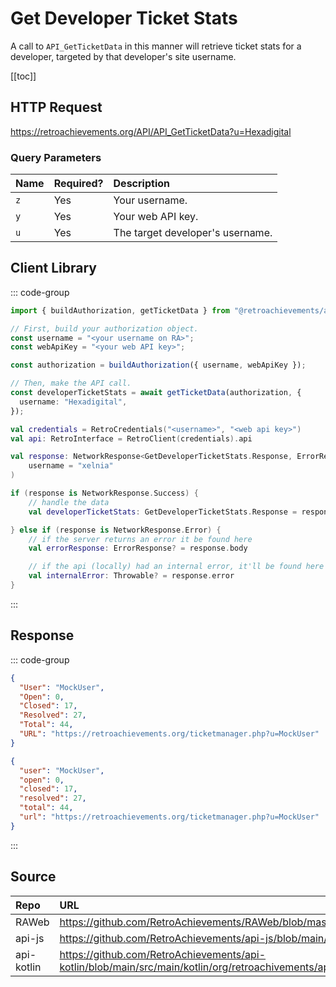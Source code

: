 <script setup>
import SampleRequest from '../../components/SampleRequest.vue';
</script>

# Get Developer Ticket Stats

A call to `API_GetTicketData` in this manner will retrieve ticket stats for a developer, targeted by that developer's site username.

[[toc]]

## HTTP Request

<SampleRequest httpVerb="GET">https://retroachievements.org/API/API_GetTicketData?u=Hexadigital</SampleRequest>

### Query Parameters

| Name | Required? | Description                      |
| :--- | :-------- | :------------------------------- |
| `z`  | Yes       | Your username.                   |
| `y`  | Yes       | Your web API key.                |
| `u`  | Yes       | The target developer's username. |

## Client Library

::: code-group

```ts [NodeJS]
import { buildAuthorization, getTicketData } from "@retroachievements/api";

// First, build your authorization object.
const username = "<your username on RA>";
const webApiKey = "<your web API key>";

const authorization = buildAuthorization({ username, webApiKey });

// Then, make the API call.
const developerTicketStats = await getTicketData(authorization, {
  username: "Hexadigital",
});
```

```kotlin [Kotlin]
val credentials = RetroCredentials("<username>", "<web api key>")
val api: RetroInterface = RetroClient(credentials).api

val response: NetworkResponse<GetDeveloperTicketStats.Response, ErrorResponse> = api.getDeveloperTicketStats(
    username = "xelnia"
)

if (response is NetworkResponse.Success) {
    // handle the data
    val developerTicketStats: GetDeveloperTicketStats.Response = response.body

} else if (response is NetworkResponse.Error) {
    // if the server returns an error it be found here
    val errorResponse: ErrorResponse? = response.body

    // if the api (locally) had an internal error, it'll be found here
    val internalError: Throwable? = response.error
}
```

:::

## Response

::: code-group

```json [HTTP Response]
{
  "User": "MockUser",
  "Open": 0,
  "Closed": 17,
  "Resolved": 27,
  "Total": 44,
  "URL": "https://retroachievements.org/ticketmanager.php?u=MockUser"
}
```

```json [NodeJS]
{
  "user": "MockUser",
  "open": 0,
  "closed": 17,
  "resolved": 27,
  "total": 44,
  "url": "https://retroachievements.org/ticketmanager.php?u=MockUser"
}
```

:::

## Source

| Repo       | URL                                                                                                                  |
| :--------- | :------------------------------------------------------------------------------------------------------------------- |
| RAWeb      | https://github.com/RetroAchievements/RAWeb/blob/master/public/API/API_GetTicketData.php                              |
| api-js     | https://github.com/RetroAchievements/api-js/blob/main/src/ticket/getTicketData.ts                                    |
| api-kotlin | https://github.com/RetroAchievements/api-kotlin/blob/main/src/main/kotlin/org/retroachivements/api/RetroInterface.kt |
